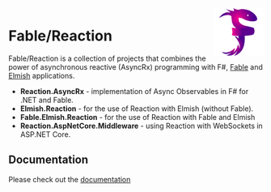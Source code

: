 <img src="/AsyncRx/logo/logo.png" width="100" style="float:right">


# Fable/Reaction

Fable/Reaction is a collection of projects that combines the power of asynchronous reactive (AsyncRx) programming with F#, [Fable](http://fable.io/) and [Elmish](https://elmish.github.io/) applications.

- **Reaction.AsyncRx** - implementation of Async Observables in F# for .NET and Fable.
- **Elmish.Reaction** - for the use of Reaction with Elmish (without Fable).
- **Fable.Elmish.Reaction** - for the use of Reaction with Fable and Elmish
- **Reaction.AspNetCore.Middleware** - using Reaction with WebSockets in ASP.NET Core.

## Documentation

Please check out the [documentation](https://dbrattli.github.io/Reaction/)

